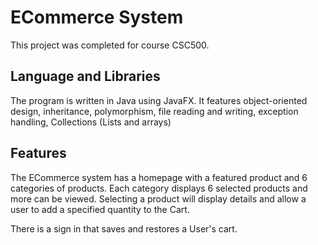 # ECommerce System
This project was completed for course CSC500. 

## Language and Libraries
The program is written in Java using JavaFX. It features object-oriented design, inheritance, polymorphism, file reading and writing, exception handling, Collections (Lists and arrays)

## Features
The ECommerce system has a homepage with a featured product and 6 categories of products. Each category displays 6 selected products and more can be viewed. Selecting a product will display details and allow a user to add a specified quantity to the Cart.

There is a sign in that saves and restores a User's cart. 
